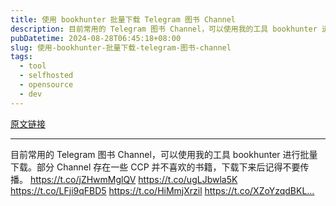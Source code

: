 ```yaml
---
title: 使用 bookhunter 批量下载 Telegram 图书 Channel
description: 目前常用的 Telegram 图书 Channel，可以使用我的工具 bookhunter 进行批量下载。部分 Channel 存在一些 CCP 并不喜欢的书籍，下载下来后记得不要传播。 
pubDatetime: 2024-08-28T06:45:18+08:00
slug: 使用-bookhunter-批量下载-telegram-图书-channel
tags: 
  - tool
  - selfhosted
  - opensource
  - dev
---
```


[原文链接](https://x.com/amehochan/status/1828413191401152809?s=12&t=D3VZWD30-f7ylSHW3OdYgQ)

---

目前常用的 Telegram 图书 Channel，可以使用我的工具 bookhunter 进行批量下载。部分 Channel 存在一些 CCP 并不喜欢的书籍，下载下来后记得不要传播。 https://t.co/jZHwmMglQV https://t.co/ugLJbwla5K https://t.co/LFji9qFBD5 https://t.co/HiMmjXrzil https://t.co/XZoYzqdBKL…
